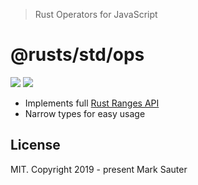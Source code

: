 > Rust Operators for JavaScript

# @rusts/std/ops

[![][ci-badge]][ci-url] [![][npm-badge]][npm-url]

* Implements full [Rust Ranges API](https://doc.rust-lang.org/std/ops/struct.Range.html#methods)
* Narrow types for easy usage

## License

MIT. Copyright 2019 - present Mark Sauter


[ci-badge]: https://img.shields.io/circleci/project/github/marksauter/rusts-std/master.svg?style=flat-square
[ci-url]: https://circleci.com/gh/marksauter/rusts-std

[npm-badge]: https://img.shields.io/npm/v/@rusts/std.svg?style=flat-square
[npm-url]: https://www.npmjs.com/package/@rusts/std
